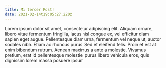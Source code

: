 ```yaml
---
title: Mi tercer Post!
date: 2021-02-14t19:05:27.220z
---
```

Lorem ipsum dolor sit amet, consectetur adipiscing elit. Aliquam ornare, libero vitae fermentum fringilla, lacus nisl congue ex, vel efficitur diam sapien eget augue. Pellentesque diam urna, fermentum vel neque ut, auctor sodales nibh. Etiam ac rhoncus purus. Sed et eleifend felis. Proin et est at enim bibendum rutrum. Aenean maximus a ante a molestie. Vivamus pretium, erat id pellentesque molestie, purus libero vehicula eros, quis dignissim lorem massa posuere ipsum
